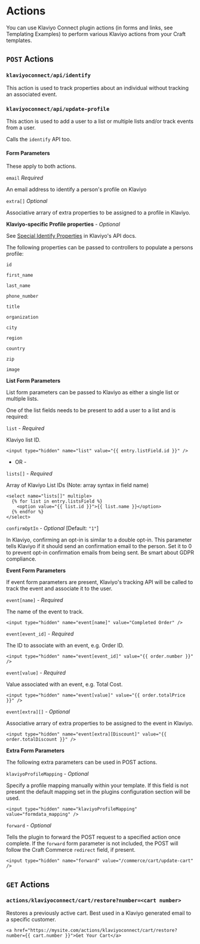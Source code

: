 # Actions

You can use Klaviyo Connect plugin actions (in forms and links, see Templating Examples) to perform various Klaviyo actions from your Craft templates.

## `POST` Actions

### `klaviyoconnect/api/identify`

This action is used to track properties about an individual without tracking an associated event.

### `klaviyoconnect/api/update-profile`

This action is used to add a user to a list or multiple lists and/or track events from a user.

Calls the `identify` API too.

#### Form Parameters

These apply to both actions.

`email` _Required_

An email address to identify a person's profile on Klaviyo

`extra[]` _Optional_

Associative arrary of extra properties to be assigned to a profile in Klaviyo.

**Klaviyo-specific Profile properties** - _Optional_

See [Special Identify Properties](https://www.klaviyo.com/docs/http-api) in Klaviyo's API docs.

The following properties can be passed to controllers to populate a persons profile:

`id`

`first_name`

`last_name`

`phone_number`

`title`

`organization`

`city`

`region`

`country`

`zip`

`image`

**List Form Parameters**

List form parameters can be passed to Klaviyo as either a single list or multiple lists.

One of the list fields needs to be present to add a user to a list and is required:

`list` - _Required_

Klaviyo list ID.

```
<input type="hidden" name="list" value="{{ entry.listField.id }}" />
```

- OR -

`lists[]` - _Required_

Array of Klaviyo List IDs (Note: array syntax in field name)

```
<select name="lists[]" multiple>
  {% for list in entry.listsField %}
    <option value="{{ list.id }}">{{ list.name }}</option>
  {% endfor %}
</select>
```

`confirmOptIn` - _Optional_ [Default: `"1"`]

In Klaviyo, confirming an opt-in is similar to a double opt-in. This parameter tells Klaviyo if it should send an confirmation email to the person. Set it to 0 to prevent opt-in confirmation emails from being sent. Be smart about GDPR compliance.

**Event Form Parameters**

If event form parameters are present, Klaviyo's tracking API will be called to track the event and associate it to the user.

`event[name]` - _Required_

The name of the event to track.

```
<input type="hidden" name="event[name]" value="Completed Order" />
```

`event[event_id]` - _Required_

The ID to associate with an event, e.g. Order ID.

```
<input type="hidden" name="event[event_id]" value="{{ order.number }}" />
```

`event[value]` - _Required_

Value associated with an event, e.g. Total Cost.

```
<input type="hidden" name="event[value]" value="{{ order.totalPrice }}" />
```

`event[extra][]` - _Optional_

Associative arrary of extra properties to be assigned to the event in Klaviyo.

```
<input type="hidden" name="event[extra][Discount]" value="{{ order.totalDiscount }}" />
```

**Extra Form Parameters**

The following extra parameters can be used in POST actions.

`klaviyoProfileMapping` - _Optional_

Specify a profile mapping manually within your template. If this field is not present the default mapping set in the plugins configuration section will be used.

```
<input type="hidden" name="klaviyoProfileMapping" value="formdata_mapping" />
```

`forward` - _Optional_

Tells the plugin to forward the POST request to a specified action once complete. If the `forward` form parameter is not included, the POST will follow the Craft Commerce `redirect` field, if present.

```
<input type="hidden" name="forward" value="/commerce/cart/update-cart" />
```

## `GET` Actions

### `actions/klaviyoconnect/cart/restore?number=<cart number>`

Restores a previously active cart. Best used in a Klaviyo generated email to a specific customer.

```
<a href="https://mysite.com/actions/klaviyoconnect/cart/restore?number={{ cart.number }}">Get Your Cart</a>
```

